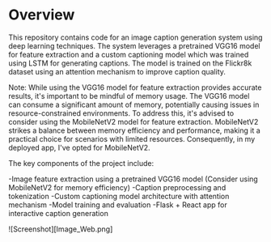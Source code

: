 # Overview


This repository contains code for an image caption generation system using deep learning techniques. The system leverages a pretrained VGG16 model for feature extraction and a custom captioning model which was trained using LSTM for generating captions. The model is trained on the Flickr8k dataset using an attention mechanism to improve caption quality.

Note: While using the VGG16 model for feature extraction provides accurate results, it's important to be mindful of memory usage. The VGG16 model can consume a significant amount of memory, potentially causing issues in resource-constrained environments. To address this, it's advised to consider using the MobileNetV2 model for feature extraction. MobileNetV2 strikes a balance between memory efficiency and performance, making it a practical choice for scenarios with limited resources. Consequently, in my deployed app, I've opted for MobileNetV2.

The key components of the project include:

-Image feature extraction using a pretrained VGG16 model (Consider using MobileNetV2 for memory efficiency)
-Caption preprocessing and tokenization
-Custom captioning model architecture with attention mechanism
-Model training and evaluation
-Flask + React app for interactive caption generation

![Screenshot][Image_Web.png]
